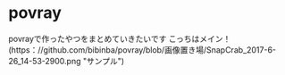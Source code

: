 # povray
povrayで作ったやつをまとめていきたいです
こっちはメイン！
(https：//github.com/bibinba/povray/blob/画像置き場/SnapCrab_2017-6-26_14-53-2900.png "サンプル")
